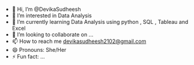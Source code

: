 - 👋 Hi, I’m @DevikaSudheesh
- 👀 I’m interested in Data Analysis
- 🌱 I’m currently learning Data Analysis using python , SQL , Tableau and Excel
- 💞️ I’m looking to collaborate on ...
- 📫 How to reach me devikasudheesh2102@gmail.com
- 😄 Pronouns: She/Her
- ⚡ Fun fact: ...

<!---
DevikaSudheesh/DevikaSudheesh is a ✨ special ✨ repository because its `README.md` (this file) appears on your GitHub profile.
You can click the Preview link to take a look at your changes.
--->
